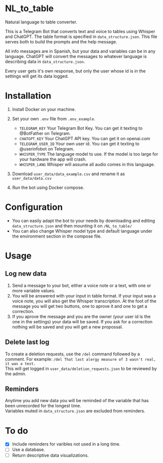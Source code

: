 # NL_to_table
Natural language to table converter.

This is a Telegram Bot that converts text and voice to tables using Whisper and ChatGPT. The table format is specified in `data_structure.json`. This file serves both to build the prompts and the help message.

All info messages are in Spanish, but your data and variables can be in any language. ChatGPT will convert the messages to whatever language is describing data in `data_structure.json`.

Every user gets it's own response, but only the user whose id is in the settings will get its data logged.

# Installation
1. Install Docker on your machine.
2. Set your own `.env` file from `.env_example`.
      - `TELEGRAM_KEY` Your Telegram Bot Key. You can get it texting to @BotFather on Telegram.
      - `CHATGPT_KEY` Your ChatGPT API key. You can get it on openai.com
      - `TELEGRAM_USER_ID` Your own user id. You can get it texting to @userinfobot on Telegram.
      - `WHISPER_TYPE` The language model to use. If the model is too large for your hardware the app will crash.
      - `WHISPER_LANG` Whisper will assume all audio comes in this language. 

3. Download `user_data/data_example.csv` and rename it as `user_data/data.csv`
4. Run the bot using Docker compose.

# Configuration
- You can easily adapt the bot to your needs by downloading and editing `data_structure.json` and then mounting it on `/NL_to_table/`  
- You can also change Whisper model type and default language under the environment section in the compose file.

# Usage
## Log new data
1. Send a message to your bot, either a voice note or a text, with one or more variable values.
2. You will be answered with your input in table format. If your input was a voice note, you will also get the Whisper transcription. At the foot of the message you will get two buttons, one to aprove it and one to get a correction.
3. If you aprove the message and you are the owner (your user id is the one in the settings) your data will be saved. If you ask for a correction nothing will be saved and you will get a new propossal.

## Delete last log
To create a deletion requests, use the `/del` command followed by a comment. For example: `/del That last alergy measure of 3 wasn't real, it was a test.`  
This will get logged in `user_data/deletion_requests.json` to be reviewed by the admin.  

## Reminders
Anytime you add new data you will be reminded of the variable that has been unrecorded for the longest time.  
Variables muted in `data_structure.json` are excluded from reminders.

# To do
- [X] Include reminders for varibles not used in a long time.
- [ ] Use a database.
- [ ] Return descriptive data visualizations.
